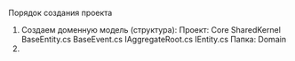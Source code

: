 Порядок создания проекта
1. Создаем доменную модель (структура):
   Проект: Core
             SharedKernel
               BaseEntity.cs
               BaseEvent.cs
               IAggregateRoot.cs
               IEntity.cs
   Папка: Domain
3. 
